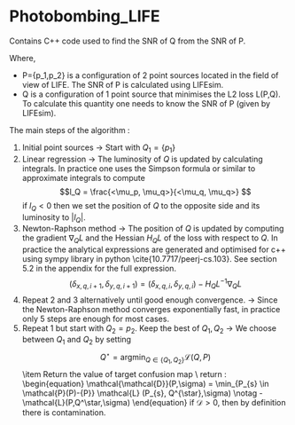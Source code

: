 # Photobombing_LIFE

Contains C++ code used to find the SNR of Q from the SNR of P.

Where, 
- P={p_1,p_2} is a configuration of 2 point sources located in the field of view of LIFE. The SNR of P is calculated using LIFEsim. 
- Q is a configuration of 1 point source that minimises the L2 loss L(P,Q). To calculate this quantity one needs to know the SNR of P (given by LIFEsim).

The main steps of the algorithm :
1. Initial point sources -> Start with $Q_1 = \{p_1\}$
2. Linear regression -> The luminosity of $Q$ is updated by calculating integrals. In practice one uses the Simpson formula or similar to approximate integrals to compute $$l_Q = \frac{<\mu_p, \mu_q>}{<\mu_q, \mu_q>} $$
  if $l_Q < 0$ then we set the position of $Q$ to the opposite side and its luminosity to $|l_Q|$.
3. Newton-Raphson method -> The position of $Q$ is updated by computing the gradient $\nabla_Q L$ and the Hessian $H_Q L$ of the loss with respect to $Q$. In practice the analytical expressions are generated and optimised for c++ using sympy library in python \cite{10.7717/peerj-cs.103}. See section 5.2 in the appendix for the full expression.
    $$(\delta_{x,q,i+1} ,\delta_{y,q,i+1}) = (\delta_{x,q,i} ,\delta_{y,q,i}) - H_Q L^{-1}\nabla_Q L $$ 
4. Repeat 2 and 3 alternatively until good enough convergence. -> Since the Newton-Raphson method converges exponentially fast, in practice only 5 steps are enough for most cases.
5. Repeat 1 but start with $Q_2=p_2$. Keep the best of $Q_1,Q_2$ -> We choose between $Q_1$ and $Q_2$ by setting $$ Q^\star = \mbox{argmin}_{Q \in \{Q_1,Q_2\}} \mathcal{L}(Q,P)$$
    \item Return the value of target confusion map \\
    return : \begin{equation}
        \mathcal{\mathcal{D}}(P,\sigma) = \min_{P_{s} \in \mathcal{P}(P)-\{P\}} \mathcal{L} (P_{s}, Q^{\star},\sigma) \notag - \mathcal{L}(P,Q^\star,\sigma)
    \end{equation} 
    if $\mathcal{D} > 0$, then by definition there is contamination.
